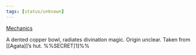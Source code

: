 ```yaml
---
tags: [status/unknown]
---
```


[Mechanics](https://www.dndbeyond.com/magic-items/3819612-dream-mirror) 

A dented copper bowl, radiates divination magic. Origin unclear. Taken from [[Agata]]’s hut. %%SECRET[1]%%